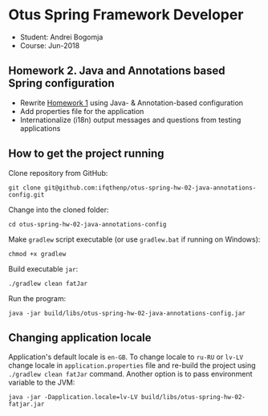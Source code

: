 # Otus Spring Framework Developer

- Student: Andrei Bogomja
- Course: Jun-2018

## Homework 2. Java and Annotations based Spring configuration

- Rewrite [Homework 1](https://github.com/ifqthenp/otus-spring-hw-01-ioc-xml)
using Java- & Annotation-based configuration
- Add properties file for the application
- Internationalize (i18n) output messages and questions from testing applications

## How to get the project running

Clone repository from GitHub:

```shell
git clone git@github.com:ifqthenp/otus-spring-hw-02-java-annotations-config.git
```

Change into the cloned folder:

```shell
cd otus-spring-hw-02-java-annotations-config
```

Make `gradlew` script executable (or use `gradlew.bat` if running on Windows):

```shell
chmod +x gradlew 
```

Build executable `jar`:

```shell
./gradlew clean fatJar
```

Run the program:

```shell
java -jar build/libs/otus-spring-hw-02-java-annotations-config.jar
```

## Changing application locale

Application's default locale is `en-GB`. To change locale to `ru-RU` or `lv-LV`
change locale in `application.properties` file and re-build the project using
`./gradlew clean fatJar` command. Another option is to pass environment variable
to the JVM:

```shell
java -jar -Dapplication.locale=lv-LV build/libs/otus-spring-hw-02-fatjar.jar
```
